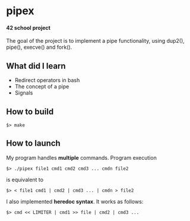 # pipex
#### 42 school project

The goal of the project is to implement a pipe functionality, using dup2(), pipe(), execve() and fork(). 
## What did I learn
- Redirect operators in bash
- The concept of a pipe
- Signals
## How to build
```
$> make
```
## How to launch
My program handles **multiple** commands. Program execution 
```
$> ./pipex file1 cmd1 cmd2 cmd3 ... cmdn file2
```
is equivalent to 
```
$> < file1 cmd1 | cmd2 | cmd3 ... | cmdn > file2
```
I also implemented **heredoc syntax**. It works as follows:
```
$> cmd << LIMITER | cmd1 >> file | cmd2 | cmd3 ...
```
